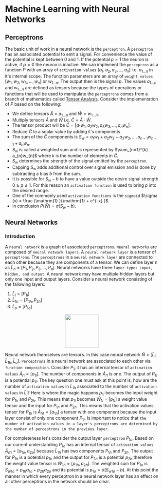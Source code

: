 # Machine Learning with Neural Networks

## Perceptrons

The basic unit of work in a neural network is the `perceptron`. A `perceptron` has an associated potential to emit a signal. For convenience the value of the potential is kept between $0$ and $1$. If the potential $p = 1$ the neuron is active, if $p = 0$ the neuron is inactive. We can implement the `perceptron` as a function $P$ with an array of `activation values` $[a_{1}, a_{2}, a_{3}, ..., a_{n}]$ i.e. $a_{1...n}$  in it's internal scope. The function parameters are an array of `weight values` $[w_{1}, w_{2}, w_{3}, ..., w_{n}]$ or $w_{1...n}$. The output then is the signal $p$. The values $a_{1...n}$ and $w_{1...n}$ are defined as tensors because the types of operations or functions that will be used to manipulate the `perceptrons` comes from a branch of mathematics called [Tensor Analysis](https://en.wikipedia.org/wiki/Tensor_calculus). Consider the implementation of $P$ based on the following:

* We define tensors $\hat{A} = a_{1...n}$ and $\hat{W} = w_{1...n}$.
* Multiply tensors $\hat{A}$ and $\hat{W}$ i.e. $\hat{C} = \hat{A} \cdot \hat{W}$.
* The tensor product will be $\hat{C} = [a_{1}w_{1}, a_{2}w_{2}, a_{3}w_{3}, ..., a_{n}w_{n}]$.
* Reduce $\hat{C}$ to a scalar value by adding it's components.
* The sum of the $\hat{C}$ components is $S_{w} = a_{1}w_{1} + a_{2}w_{2} + a_{3}w_{3}, ..., a_{n-1}w_{n-1} + a_{n}w_{n}$.
* ${S_{w}}$ is called a weighted sum  and is represented by $\sum_{n=1}^{k} a_{n}w_{n}$ where $k$ is the number of elements in $\hat{C}$.
* $S_{w}$ determines the strength of the signal emitted by the `perceptron`.
* Capping $S_{w}$ adds additional control over signal emission and is done by subtracting a bias $b$ from the sum.
* It is possible for $S_{w} - b$ to have a value outside the desire signal strength $0 \geq p \leq 1$. For this reason an `activation function` is used to bring $p$ into the desired range.
* One of the  commonly used `activation functions` is the `sigmoid` $\sigma (x) =  \frac {\mathrm{1} }{\mathrm{1} + e^{-x} }$.
* In conclusion $P(\hat{W}) = \sigma (S_{w} - b)$.

## Neural Networks

### Introduction

A `neural network` is a graph of associated `perceptrons`. `Neural networks` are composed of `neural network layers`. A `neural network layer` is a tensor of `perceptrons`. The `perceptrons` in a `neural network layer` are connected to each other because they are components of a tensor. We can define layer n as $\hat{L}_{n} = [P_{1}, P_{2}, P_{3}, ... ,P_{n}]$. Neural networks have three `layer types input, hidden, and output`. A neural network  may have multiple hidden layers but only one input and output layers. Consider a neural network consisting of the fallowing layers:

1. $\hat{L}_{i} = [P_{1i}]$
2. $\hat{L}_{1h} = [P_{1h},P_{2h}]$
3. $\hat{L}_{o} = [P_{1o}]$

<div align="center"><img with=110 height=110 src="img/simple_nn.svg"/></div>

Neural network themselves are tensors. In this case neural network $\hat{N} = [\hat{L}_{i}, \hat{L}_{1h}, \hat{L}_{o} ]$. `Perceptrons` in a neural network are associated to each other via `function composition`. Consider $P_{1i}$ it has an internal tensor of `activation values` $\hat{A}_{i1} = [a_{1i}]$. The number of components in $\hat{A}_{i1}$ is one. The output of $P_{1i}$ is a potential $p_{1i}$. The key question one must ask at this point is, how are the number of `activation values` in $\hat{L}_{1h}$ associated to the number of `activation values` in $\hat{L}_{i}$? Here is where the magic happens $p_{1i}$ becomes the input weight for $P_{1h}$ and $P_{2h}$. This means that $p_{1i}$ becomes $\hat{W}_{1i} = [p_{1i}]$ a weight value tensor and the input for $P_{1h}$ and $P_{2h}$. This means that the activation values tensor for $P_{1h}$ is $\hat{A}_{h1} = [a_{1h}]$ a tensor with one component because the input layer consist of only one component $P_{1i}$. Is important to notice that `the number of activation values in a layer's perceptrons are determined by the number of perceptrons in the previous layer`.

For completeness let's consider the output layer `perceptron` $P_{1o}$. Based on our current understanding $P_{1o}$ has an internal tensor of `activation values` $\hat{A}_{o1} = [a_{1o}, a_{2o}]$ because $\hat{L}_{1h}$ has two components $P_{1h}$ and $P_{2h}$. The output for $P_{1h}$ is a potential $p_{1h}$ and the output for $P_{2h}$ is a potential $p_{2h}$ therefore the weight value tensor is $\hat{W}_{1h} = [p_{1h}, p_{2h}]$. The weighted sum for $P_{1o}$ is $S_{w1o} = p_{1h}a_{1o} + p_{2h}a_{2o}$ and its potential is $p_{1o} = \sigma(S_{w1o} - b)$. At this point the manner in which every perceptron in a neural network layer has an effect on all other perceptrons in the network should be clear.

